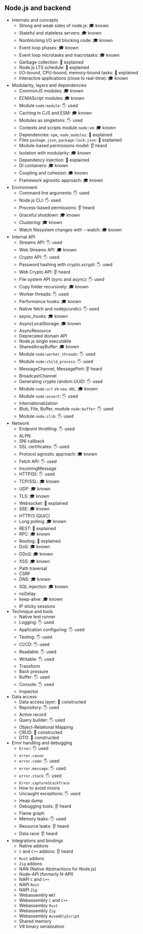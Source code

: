 ## Node.js and backend

- Internals and concepts
  - Strong and weak sides of node.js: 🎓 known
  - Stateful and stateless servers: 🎓 known
  - Nonblocking I/O and blocking code: 🎓 known
  - Event loop phases: 🎓 known
  - Event loop microtasks and macrotasks: 🎓 known
  - Garbage collection: 🙋 explained
  - Node.js LTS schedule: 🙋 explained
  - I/O-bound, CPU-bound, memory-bound tasks: 🙋 explained
  - Interactive applications (close to real-time): 🎓 known
- Modularity, layers and dependencies
  - CommonJS modules: 🎓 known
  - ECMAScript modules: 🎓 known
  - Module `node:module`: 🖐️ used
  - Caching in CJS and ESM: 🎓 known
  - Modules as singletons: 🖐️ used
  - Contexts and scripts module `node:vm`: 🎓 known
  - Dependencies: `npm`, `node_modules`: 🙋 explained
  - Files `package.json`, `package-lock.json`: 🙋 explained
  - Module-based permissions model: 👂 heard
  - Isolation with modularity: 🎓 known
  - Dependency injection: 🙋 explained
  - DI containers: 🎓 known
  - Coupling and cohesion: 🎓 known
  - Framework agnostic approach: 🎓 known
- Environment
  - Command line arguments: 🖐️ used
  - Node.js CLI: 🖐️ used
  - Process-based permissions: 👂 heard
  - Graceful shutdown: 🎓 known
  - Clustering: 🎓 known
  - Watch filesystem changes with --watch: 🎓 known
- Internal API
  - Streams API: 🖐️ used
  - Web Streams API: 🎓 known
  - Crypto API: 🖐️ used
  - Password hashing with crypto.scrypt: 🖐️ used
  - Web Crypto API: 👂 heard
  - File system API (sync and async): 🖐️ used
  - Copy folder recursively: 🎓 known
  - Worker threads: 🖐️ used
  - Performance hooks: 🎓 known
  - Native fetch and nodejs/undici: 🖐️ used
  - async_hooks: 🎓 known
  - AsyncLocalStorage: 🎓 known
  - AsyncResource
  - Deprecated domain API
  - Node.js single executable
  - SharedArrayBuffer: 🎓 known
  - Module `node:worker_threads`: 🖐️ used
  - Module `node:child_process`: 🖐️ used
  - MessageChannel, MessagePort: 👂 heard
  - BroadcastChannel
  - Generating crypto random UUID: 🖐️ used
  - Module `node:url` vs `new URL`: 🎓 known
  - Module `node:assert`: 🖐️ used
  - Internationalization
  - Blob, File, Buffer, module `node:buffer`: 🖐️ used
  - Module `node:zlib`: 🖐️ used
- Network
  - Endpoint throttling: 🖐️ used
  - ALPN
  - SNI callback
  - SSL certificates: 🖐️ used
  - Protocol agnostic approach: 🎓 known
  - Fetch API: 🖐️ used
  - IncomingMessage
  - HTTP(S): 🖐️ used
  - TCP/SSL: 🎓 known
  - UDP: 🎓 known
  - TLS: 🎓 known
  - Websocket: 🙋 explained
  - SSE: 🎓 known
  - HTTP/3 (QUIC)
  - Long polling: 🎓 known
  - REST: 🙋 explained
  - RPC: 🎓 known
  - Routing: 🙋 explained
  - DoS: 🎓 known
  - DDoS: 🎓 known
  - XSS: 🎓 known
  - Path traversal
  - CSRF
  - DNS: 🎓 known
  - SQL injection: 🎓 known
  - noDelay
  - keep-alive: 🎓 known
  - IP sticky sessions
- Technique and tools
  - Native test runner
  - Logging: 🖐️ used
  - Application configuring: 🖐️ used
  - Testing: 🖐️ used
  - CI/CD: 🖐️ used
  - Readable: 🖐️ used
  - Writable: 🖐️ used
  - Transform
  - Back pressure
  - Buffer: 🖐️ used
  - Console: 🖐️ used
  - Inspector
- Data access
  - Data access layer: 🚀 constructed
  - Repository: 🖐️ used
  - Active record
  - Query builder: 🖐️ used
  - Object-Relational Mapping
  - CRUD: 🚀 constructed
  - DTO: 🚀 constructed
- Error handling and debugging
  - `Error`: 🖐️ used
  - `error.cause`
  - `error.code`: 🖐️ used
  - `error.message`: 🖐️ used
  - `error.stack`: 🖐️ used
  - `Error.captureStackTrace`
  - How to avoid mixins
  - Uncaught exceptions: 🖐️ used
  - Heap dump
  - Debugging tools: 👂 heard
  - Flame graph
  - Memory leaks: 🖐️ used
  - Resource leaks: 👂 heard
  - Data race: 👂 heard
- Integrations and bindings
  - Native addons
  - `C` and `C++` addons: 👂 heard
  - `Rust` addons
  - `Zig` addons
  - NAN (Native Abstractions for Node.js)
  - Node-API (formerly N-API)
  - NAPI `C` and `C++`
  - NAPI `Rust`
  - NAPI `Zig`
  - Webassembly `WAT`
  - Webassembly `C` and `C++`
  - Webassembly `Rust`
  - Webassembly `Zig`
  - Webassembly `AssemblyScript`
  - Shared memory
  - V8 binary serialization
